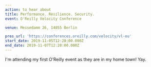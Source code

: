 ```yaml
---
action: to hear about
title: Performance. Resilience. Security.
event: O'Reilly Velocity Conference

venue: Messedamm 26, 14055 Berlin

pres_url: 'https://conferences.oreilly.com/velocity/vl-eu'
start_date: 2019-11-05T12:20:00.000Z
end_date: 2019-11-07T12:20:00.000Z
---
```


I'm attending my first O'Reilly event as they are in my home town! Yay.
